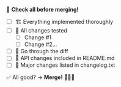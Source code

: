 🚨 **Check all before merging!**
- [ ] 🏗 Everything implemented thoroughly
- [ ] 🔨 All changes tested
  - [ ] Change #1
  - [ ] Change #2...
- [ ] 👀 Go through the diff
- [ ] 📝 API changes included in README.md
- [ ] 📣 Major changes listed in changelog.txt

✅ All good? -> **Merge!** 🎉🎉🎉
